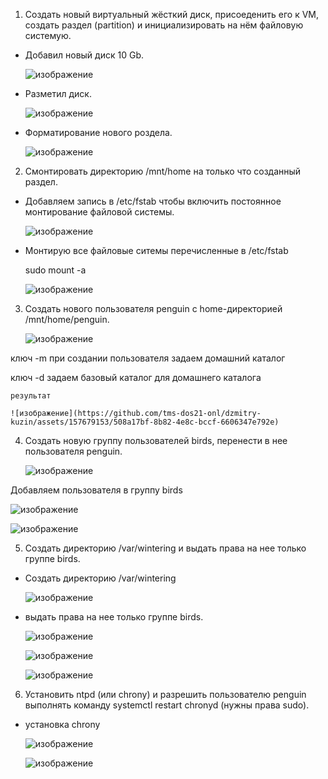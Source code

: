 1. Создать новый виртуальный жёсткий диск, присоеденить его к VM, создать раздел (partition) и инициализировать на нём файловую системую.

  - Добавил новый диск 10 Gb.
  
    ![изображение](https://github.com/tms-dos21-onl/dzmitry-kuzin/assets/157679153/39f79bd5-aee5-4652-ba9c-4b0ca532d2a2)

  - Разметил диск.

    ![изображение](https://github.com/tms-dos21-onl/dzmitry-kuzin/assets/157679153/e25a10f4-380b-4849-9ff2-aeb6de699b34)

  - Форматирование нового роздела.

    ![изображение](https://github.com/tms-dos21-onl/dzmitry-kuzin/assets/157679153/a5407375-d8f3-4888-adc0-03eb23416747)

2. Смонтировать директорию /mnt/home на только что созданный раздел.

  - Добавляем запись в /etc/fstab чтобы включить постоянное монтирование файловой системы.

    ![изображение](https://github.com/tms-dos21-onl/dzmitry-kuzin/assets/157679153/b2112d69-5838-4fe6-9aac-1d68a2338b4b)

  - Монтирую все файловые ситемы перечисленные в /etc/fstab
  
    sudo mount -a
  
    ![изображение](https://github.com/tms-dos21-onl/dzmitry-kuzin/assets/157679153/e2c068a3-a193-47fc-8e54-c5f913a018f7)

3. Создать нового пользователя penguin с home-директорией /mnt/home/penguin.

    ![изображение](https://github.com/tms-dos21-onl/dzmitry-kuzin/assets/157679153/52875733-d1c0-4b4f-bcb6-a629434952be)

ключ -m при создании пользователя задаем домашний каталог

ключ -d задаем базовый каталог для домашнего каталога
  
    результат
    
    ![изображение](https://github.com/tms-dos21-onl/dzmitry-kuzin/assets/157679153/508a17bf-8b82-4e8c-bccf-6606347e792e)

4. Создать новую группу пользователей birds, перенести в нее пользователя penguin.

    ![изображение](https://github.com/tms-dos21-onl/dzmitry-kuzin/assets/157679153/402ddd26-d9f5-46ff-8d34-b1903207f7e7)

  Добавляем пользователя в группу birds
    
  ![изображение](https://github.com/tms-dos21-onl/dzmitry-kuzin/assets/157679153/d8c18d56-f167-4274-9e48-3b8ac5d893bb)

  ![изображение](https://github.com/tms-dos21-onl/dzmitry-kuzin/assets/157679153/bc528747-1c39-4397-98ca-81d578eab45f)

5. Cоздать директорию /var/wintering и выдать права на нее только группе birds.

  - Cоздать директорию /var/wintering

    ![изображение](https://github.com/tms-dos21-onl/dzmitry-kuzin/assets/157679153/75e92929-a405-4c5c-ab85-cdab354dde1f)

  - выдать права на нее только группе birds.

    ![изображение](https://github.com/tms-dos21-onl/dzmitry-kuzin/assets/157679153/3b977386-5db7-4ee0-8316-acb7497ec389)

    ![изображение](https://github.com/tms-dos21-onl/dzmitry-kuzin/assets/157679153/6023378b-d5d3-49bc-849e-eac80631e64d)

    ![изображение](https://github.com/tms-dos21-onl/dzmitry-kuzin/assets/157679153/78bbf2c6-2012-473b-a44c-d9aca7042f07)

6. Установить ntpd (или chrony) и разрешить пользователю penguin выполнять команду systemctl restart chronyd (нужны права sudo).

  - установка chrony
  
    ![изображение](https://github.com/tms-dos21-onl/dzmitry-kuzin/assets/157679153/9b152a20-0588-4511-828d-3d6aff84edae)

    ![изображение](https://github.com/tms-dos21-onl/dzmitry-kuzin/assets/157679153/95684339-774d-4f6f-8de3-1c5d4ffd9f6f)



   
   


   
